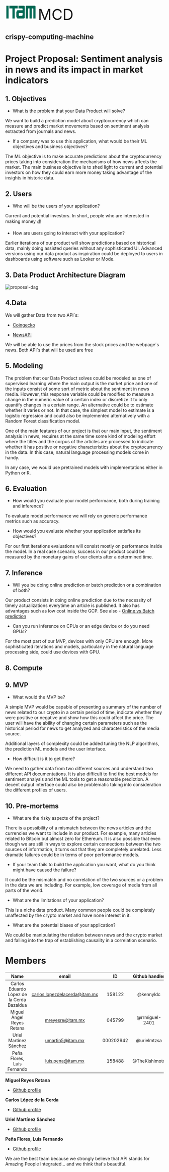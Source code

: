 <div align="left"><img src="/images/ITAM.png"width="100" height="50">    <FONT SIZE=7>MCD</font></div>


<h2 align="left">crispy-computing-machine</h2>

# Project Proposal: Sentiment analysis in news and its impact in market indicators


## 1. Objectives

- What is the problem that your Data Product will solve?

We want to build a prediction model about cryptocurrency which can measure and predict market movements based on sentiment analysis extracted from journals and news.

- If a company was to use this application, what would be their ML objectives and business objectives?

The ML objective is to make accurate predictions about the cryptocurrency prices taking into consideration the mechanisms of how news affects the market. The main business objective is to shed light to current and potential investors on how they could earn more money taking advantage of the insights in historic data.

## 2. Users

- Who will be the users of your application?

Current and potential investors. In short, people who are interested in making money :moneybag:

- How are users going to interact with your application?

Earlier iterations of our product will show predictions based on historical data, mainly doing assisted queries without any sophisticated UI. Advanced versions using our data product as inspiration could be deployed to users in dashboards using software such as Looker or Mode.

## 3. Data Product Architecture Diagram 

![proposal-dag](https://user-images.githubusercontent.com/69408484/156854810-93d243af-cb5f-43cd-a804-1022436c2cbc.png)

## 4.Data

We will gather Data from two API´s:

 - [Coingecko](https://www.coingecko.com/)

 -  [NewsAPI](https://newsapi.org/)


We will be able to use the prices from the stock prices and the webpage´s news. Both API´s that will be used are free 

## 5. Modeling

The problem that our Data Product solves could be modeled as one of supervised learning where the main output is the market price and one of the inputs consist of some sort of metric about the sentiment in news media. However, this response variable could be modified to measure a change in the numeric value of a certain index or discretize it to only quantify changes in a certain range. An alternative could be to estimate whether it varies or not. In that case, the simplest model to estimate is a logistic regression and could also be implemented alternatively with a Random Forest classification model.

One of the main features of our project is that our main input, the sentiment analysis in news, requires at the same time some kind of modeling effort where the titles and the corpus of the articles are processed to indicate whether it has positive or negative characteristics about the cryptocurrency in the data. In this case, natural language processing models come in handy.

In any case, we would use pretrained models with implementations either in Python or R.

## 6. Evaluation

- How would you evaluate your model performance, both during training and inference?

To evaluate model performance we will rely on generic performance metrics such as accuracy.

- How would you evaluate whether your application satisfies its objectives?

For our first iterations evaluations will consist mostly on performance inside the model. In a real case scenario, success in our product could be measured by the monetary gains of our clients after a determined time. 

## 7. Inference

- Will you be doing online prediction or batch prediction or a combination of both?

Our product consists in doing online prediction due to the necessity of timely actualizations everytime an article is published. It also has advantages such as low cost inside the GCP. See also  -  [Online vs Batch prediction](https://cloud.google.com/ai-platform/prediction/docs/online-vs-batch-prediction)

- Can you run inference on CPUs or an edge device or do you need GPUs?

For the most part of our MVP, devices with only CPU are enough. More sophisticated iterations and models, particularly in the natural language processing side, could use devices with GPU.

## 8. Compute

## 9. MVP

- What would the MVP be?

A simple MVP would be capable of presenting a summary of the number of news related to our crypto in a certain period of time, indicate whether they were positive or negative and show how this could affect the price. The user will have the ability of changing certain parameters such as the historical period for news to get analyzed and characteristics of the media source.

Additional layers of complexity could be added tuning the NLP algorithms, the prediction ML models and the user interface.

- How difficult is it to get there?

We need to gather data from two different sources and understand two different API documentations. It is also difficult to find the best models for sentiment analysis and the ML tools to get a reasonable prediction. A decent output interface could also be problematic taking into consideration the different profiles of users.

## 10. Pre-mortems

- What are the risky aspects of the project? 

There is a possibility of a mismatch between the news articles and the currencies we want to include in our product. For example, many articles related to Bitcoin but almost zero for Ethereum. It is also possible that even though we are still in ways to explore certain connections between the two sources of information, it turns out that they are completely unrelated.
Less dramatic failures could be in terms of poor performance models.

- If your team fails to build the application you want, what do you think might have caused the failure?

It could be the mismatch and no correlation of the two sources or a problem in the data we are including. For example, low coverage of media from all parts of the world.

- What are the limitations of your application?

This is a niche data product. Many common people could be completely unaffected by the crypto market and have none interest in it. 

- What are the potential biases of your application?

We could be manipulating the relation between news and the crypto market and falling into the trap of establishing causality in a correlation scenario.

# Members 

| **Name** |**email**|**ID**|**Github handler**| 
|:---:|:---:|:---:|:---:|
| Carlos Eduardo López de la Cerda Bazaldua | carlos.lopezdelacerda@itam.mx | 158122 | @kennyldc | 
| Miguel Ángel Reyes Retana | mreyesre@itam.mx | 045799 | @rrmiguel-2401 |
| Uriel Martínez Sánchez | umartin5@itam.mx | 000202942 | @urielmtzsa| 
| Peña Flores, Luis Fernando | luis.pena@itam.mx | 158488 | @TheKishimoto | 

**Miguel Reyes Retana**
- [Github profile ](https://github.com/rrmiguel-2401 "Miguel Reyes Retana")

**Carlos López de la Cerda**
- [Github profile ](https://github.com/kennyldc "Carlos López de la Cerda Bazaldua")

**Uriel Martínez Sánchez**
- [Github profile ](https://github.com/urielmtzsa "Uriel Martínez Sánchez")

**Peña Flores, Luis Fernando**
- [Github profile ](https://github.com/TheKishimoto "Peña Flores, Luis Fernando")

We are the best team because we strongly believe that API stands for Amazing People Integrated... and we think that's beautiful. 

